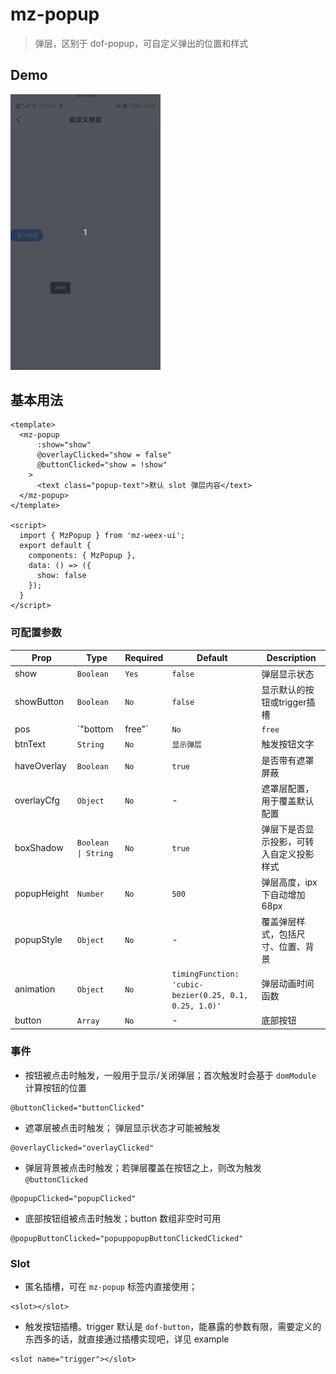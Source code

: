 # mz-popup

> 弹层，区别于 dof-popup，可自定义弹出的位置和样式

## Demo
<img src="../../example/mz-popup/demo.gif" width="240px"/>


## 基本用法

```vue
<template>
  <mz-popup
      :show="show"
      @overlayClicked="show = false"
      @buttonClicked="show = !show"
    >
      <text class="popup-text">默认 slot 弹层内容</text>
  </mz-popup>
</template>

<script>
  import { MzPopup } from 'mz-weex-ui';
  export default {
  	components: { MzPopup },
  	data: () => ({
      show: false
  	});
  }
</script>
```


### 可配置参数

| Prop | Type | Required | Default | Description |
|------|------|----------|---------|-------------|
| show | `Boolean` |`Yes`| `false` | 弹层显示状态  |
| showButton | `Boolean` |`No`| `false` | 显示默认的按钮或trigger插槽  |
| pos | `"bottom|free"` |`No`| `free` | 从哪弹出  |
| btnText | `String` |`No`| `显示弹层` | 触发按钮文字 |
| haveOverlay | `Boolean` |`No`| `true` | 是否带有遮罩屏蔽 |
| overlayCfg | `Object` |`No`| - | 遮罩层配置，用于覆盖默认配置 |
| boxShadow | `Boolean \| String` |`No`| `true` | 弹层下是否显示投影，可转入自定义投影样式 |
| popupHeight | `Number` |`No`| `500` | 弹层高度，ipx下自动增加68px |
| popupStyle | `Object` |`No`| - | 覆盖弹层样式，包括尺寸、位置、背景 |
| animation | `Object` |`No`| `timingFunction: 'cubic-bezier(0.25, 0.1, 0.25, 1.0)'` | 弹层动画时间函数 |
| button | `Array` |`No`| - | 底部按钮 |

### 事件

- 按钮被点击时触发，一般用于显示/关闭弹层；首次触发时会基于 `domModule` 计算按钮的位置

```
@buttonClicked="buttonClicked"
```

- 遮罩层被点击时触发； 弹层显示状态才可能被触发

```
@overlayClicked="overlayClicked"
```

- 弹层背景被点击时触发；若弹层覆盖在按钮之上，则改为触发 `@buttonClicked`

```
@popupClicked="popupClicked"
```

- 底部按钮组被点击时触发；button 数组非空时可用
```
@popupButtonClicked="popuppopupButtonClickedClicked"
```

### Slot
- 匿名插槽，可在 `mz-popup` 标签内直接使用；
```vue
<slot></slot>
```

- 触发按钮插槽。trigger 默认是 `dof-button`，能暴露的参数有限，需要定义的东西多的话，就直接通过插槽实现吧，详见 example
```vue
<slot name="trigger"></slot>
```